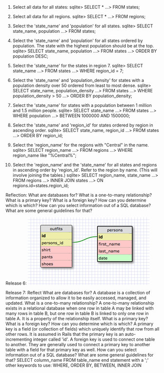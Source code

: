 1. Select all data for all states:
sqlite> SELECT *
   ...> FROM states;

2. Select all data for all regions.
sqlite> SELECT *
   ...> FROM regions;

3. Select the 'state_name' and 'population' for all states.
sqlite> SELECT state_name, population
   ...> FROM states;

4. Select the 'state_name' and 'population' for all states ordered by population. The state with the highest population should be at the top.
sqlite> SELECT state_name, population
   ...> FROM states
   ...> ORDER BY population DESC;

5. Select the 'state_name' for the states in region 7.
sqlite> SELECT state_name
   ...> FROM states
   ...> WHERE region_id = 7;

6. Select the 'state_name' and 'population_density' for states with a population density over 50 ordered from least to most dense.
sqlite> SELECT state_name, population_density
   ...> FROM states
   ...> WHERE population_density > 50
   ...> ORDER BY population_density;

7. Select the 'state_name' for states with a population between 1 million and 1.5 million people.
sqlite> SELECT state_name
   ...> FROM states
   ...> WHERE population
   ...> BETWEEN 1000000 AND 1500000;

8. Select the 'state_name' and 'region_id' for states ordered by region in ascending order.
sqlite> SELECT state_name, region_id
   ...> FROM states
   ...> ORDER BY region_id;

9. Select the 'region_name' for the regions with "Central" in the name.
sqlite> SELECT region_name
   ...> FROM regions
   ...> WHERE region_name like "%Central%";

10. Select the 'region_name' and the 'state_name' for all states and regions in ascending order by 'region_id'. Refer to the region by name. (This will involve joining the tables.)
sqlite> SELECT region_name, state_name
   ...> FROM regions
   ...> INNER JOIN states
   ...> ON regions.id=states.region_id;

Reflection:
What are databases for?
What is a one-to-many relationship?
What is a primary key? What is a foreign key? How can you determine which is which?
How can you select information out of a SQL database? What are some general guidelines for that?

Release 6:
![outfits schema](outfits.schema.png?raw=true "Outfits Schema")

Release 7: Reflect
What are databases for?
  A database is a collection of information organized to allow it to be easily accessed, managed, and updated.
What is a one-to-many relationship?
  A one-to-many relationship exists in a relational database when one row in table A may be linked with many rows in table B, but one row in table B is linked to only one row in table A. It is a property of the relationship itself.
What is a primary key? What is a foreign key? How can you determine which is which?
  A primary key is a field (or collection of fields) which uniquely identify that row from all other rows. It is assumed in Rails that the primary key is an auto-incrementing integer called 'id'. A foreign key is used to connect one table to another. They are generally used to connect a primary key to another table with a field for that primary key as well.
How can you select information out of a SQL database? What are some general guidelines for that?
  SELECT column_name
  FROM table_name
  end statement with a ';'
  other keywords to use: WHERE, ORDER BY, BETWEEN, INNER JOIN
